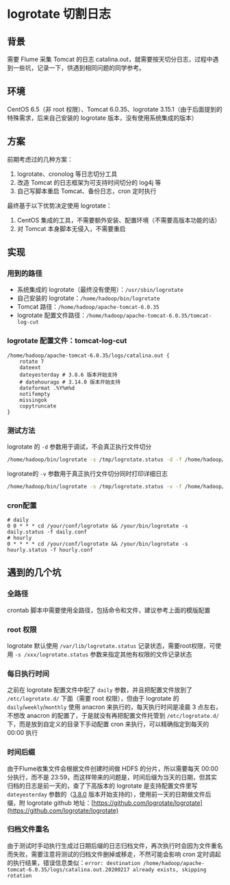 # logrotate 切割日志

## 背景

需要 Flume 采集 Tomcat 的日志 catalina.out，就需要按天切分日志，过程中遇到一些坑，记录一下，供遇到相同问题的同学参考。

## 环境

CentOS 6.5（非 root 权限）、Tomcat 6.0.35、logrotate 3.15.1（由于后面提到的特殊需求，后来自己安装的 logrotate 版本，没有使用系统集成的版本）

## 方案

前期考虑过的几种方案：

1. logrotate、cronolog 等日志切分工具
2. 改造 Tomcat 的日志框架为可支持时间切分的 log4j 等
3. 自己写脚本重启 Tomcat、备份日志，cron 定时执行

最终基于以下优势决定使用 logrotate：

1. CentOS 集成的工具，不需要额外安装、配置环境（不需要高版本功能的话）
2. 对 Tomcat 本身脚本无侵入，不需要重启

## 实现

### 用到的路径

* 系统集成的 logrotate（最终没有使用）：`/usr/sbin/logrotate`
* 自己安装的 logrotate：`/home/hadoop/bin/logrotate`
* Tomcat 路径：`/home/hadoop/apache-tomcat-6.0.35`
* logrotate 配置文件路径：`/home/hadoop/apache-tomcat-6.0.35/tomcat-log-cut`

### logrotate 配置文件：tomcat-log-cut

```
/home/hadoop/apache-tomcat-6.0.35/logs/catalina.out {
    rotate 7
    dateext
    dateyesterday # 3.8.6 版本开始支持
    # datehourago # 3.14.0 版本开始支持
    dateformat .%Y%m%d
    notifempty
    missingok
    copytruncate
}
```

### 测试方法

logrotate 的 `-d` 参数用于调试，不会真正执行文件切分

```bash
/home/hadoop/bin/logrotate -s /tmp/logrotate.status -d -f /home/hadoop/apache-tomcat-6.0.35/tomcat-log-cut
```

logrotate的 `-v` 参数用于真正执行文件切分同时打印详细日志

```bash
/home/hadoop/bin/logrotate -s /tmp/logrotate.status -v -f /home/hadoop/apache-tomcat-6.0.35/tomcat-log-cut
```

### cron配置

```
# daily
0 0 * * * cd /your/conf/logrotate && /your/bin/logrotate -s daily.status -f daily.conf
# hourly
0 * * * * cd /your/conf/logrotate && /your/bin/logrotate -s hourly.status -f hourly.conf
```

## 遇到的几个坑

### 全路径

crontab 脚本中需要使用全路径，包括命令和文件，建议参考上面的模版配置

### root 权限

logrotate 默认使用 `/var/lib/logrotate.status` 记录状态，需要root权限，可使用 `-s /xxx/logrotate.status` 参数来指定其他有权限的文件记录状态

### 每日执行时间

之前在 logrotate 配置文件中配了 `daily` 参数，并且把配置文件放到了 `/etc/logrotate.d/` 下面（需要 root 权限），但由于 logrotate 的 `daily`/`weekly`/`monthly` 使用 anacron 来执行的，每天执行时间是凌晨 3 点左右，不想改 anacron 的配置了，于是就没有再把配置文件托管到 `/etc/logrotate.d/` 下，而是放到自定义的目录下手动配置 cron 来执行，可以精确指定到每天的 00:00 执行

### 时间后缀

由于Flume收集文件会根据文件创建时间做 HDFS 的分片，所以需要每天 00:00 分执行，而不是 23:59，而这样带来的问题是，时间后缀为当天的日期，但其实归档的日志是前一天的，查了下高版本的 logrotate 是支持配置文件里写 `dateyesterday` 参数的（[3.8.0](https://github.com/logrotate/logrotate/blob/master/ChangeLog.md#380---2011-06-21) 版本开始支持的），使用前一天的日期做文件后缀，附 logrotate github 地址：[https://github.com/logrotate/logrotate](https://github.com/logrotate/logrotate)

### 归档文件重名

由于测试时手动执行生成过日期后缀的日志归档文件，再次执行时会因为文件重名而失败，需要注意将测试的归档文件删掉或移走，不然可能会影响 cron 定时调起的执行结果，错误信息类似：`error: destination /home/hadoop/apache-tomcat-6.0.35/logs/catalina.out.20200217 already exists, skipping rotation`